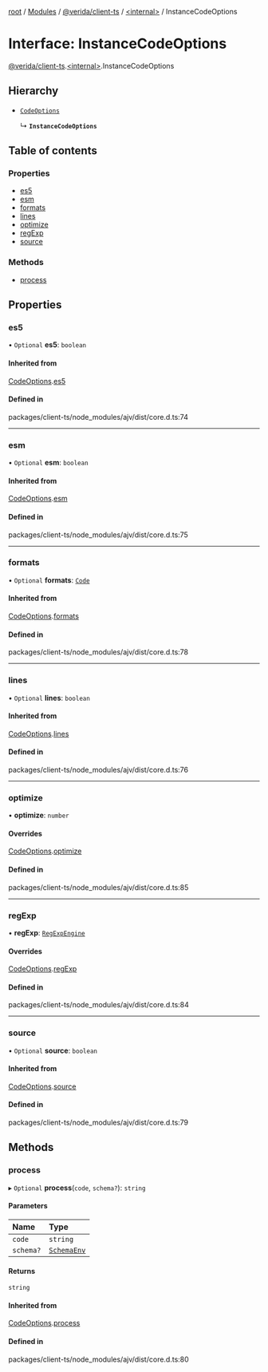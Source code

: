 [root](../README.md) / [Modules](../modules.md) / [@verida/client-ts](../modules/verida_client_ts.md) / [<internal\>](../modules/verida_client_ts._internal_.md) / InstanceCodeOptions

# Interface: InstanceCodeOptions

[@verida/client-ts](../modules/verida_client_ts.md).[<internal\>](../modules/verida_client_ts._internal_.md).InstanceCodeOptions

## Hierarchy

- [`CodeOptions`](verida_client_ts._internal_.CodeOptions.md)

  ↳ **`InstanceCodeOptions`**

## Table of contents

### Properties

- [es5](verida_client_ts._internal_.InstanceCodeOptions.md#es5)
- [esm](verida_client_ts._internal_.InstanceCodeOptions.md#esm)
- [formats](verida_client_ts._internal_.InstanceCodeOptions.md#formats)
- [lines](verida_client_ts._internal_.InstanceCodeOptions.md#lines)
- [optimize](verida_client_ts._internal_.InstanceCodeOptions.md#optimize)
- [regExp](verida_client_ts._internal_.InstanceCodeOptions.md#regexp)
- [source](verida_client_ts._internal_.InstanceCodeOptions.md#source)

### Methods

- [process](verida_client_ts._internal_.InstanceCodeOptions.md#process)

## Properties

### es5

• `Optional` **es5**: `boolean`

#### Inherited from

[CodeOptions](verida_client_ts._internal_.CodeOptions.md).[es5](verida_client_ts._internal_.CodeOptions.md#es5)

#### Defined in

packages/client-ts/node_modules/ajv/dist/core.d.ts:74

___

### esm

• `Optional` **esm**: `boolean`

#### Inherited from

[CodeOptions](verida_client_ts._internal_.CodeOptions.md).[esm](verida_client_ts._internal_.CodeOptions.md#esm)

#### Defined in

packages/client-ts/node_modules/ajv/dist/core.d.ts:75

___

### formats

• `Optional` **formats**: [`Code`](../modules/verida_client_ts._internal_.md#code)

#### Inherited from

[CodeOptions](verida_client_ts._internal_.CodeOptions.md).[formats](verida_client_ts._internal_.CodeOptions.md#formats)

#### Defined in

packages/client-ts/node_modules/ajv/dist/core.d.ts:78

___

### lines

• `Optional` **lines**: `boolean`

#### Inherited from

[CodeOptions](verida_client_ts._internal_.CodeOptions.md).[lines](verida_client_ts._internal_.CodeOptions.md#lines)

#### Defined in

packages/client-ts/node_modules/ajv/dist/core.d.ts:76

___

### optimize

• **optimize**: `number`

#### Overrides

[CodeOptions](verida_client_ts._internal_.CodeOptions.md).[optimize](verida_client_ts._internal_.CodeOptions.md#optimize)

#### Defined in

packages/client-ts/node_modules/ajv/dist/core.d.ts:85

___

### regExp

• **regExp**: [`RegExpEngine`](verida_client_ts._internal_.RegExpEngine.md)

#### Overrides

[CodeOptions](verida_client_ts._internal_.CodeOptions.md).[regExp](verida_client_ts._internal_.CodeOptions.md#regexp)

#### Defined in

packages/client-ts/node_modules/ajv/dist/core.d.ts:84

___

### source

• `Optional` **source**: `boolean`

#### Inherited from

[CodeOptions](verida_client_ts._internal_.CodeOptions.md).[source](verida_client_ts._internal_.CodeOptions.md#source)

#### Defined in

packages/client-ts/node_modules/ajv/dist/core.d.ts:79

## Methods

### process

▸ `Optional` **process**(`code`, `schema?`): `string`

#### Parameters

| Name | Type |
| :------ | :------ |
| `code` | `string` |
| `schema?` | [`SchemaEnv`](../classes/verida_client_ts._internal_.SchemaEnv.md) |

#### Returns

`string`

#### Inherited from

[CodeOptions](verida_client_ts._internal_.CodeOptions.md).[process](verida_client_ts._internal_.CodeOptions.md#process)

#### Defined in

packages/client-ts/node_modules/ajv/dist/core.d.ts:80
